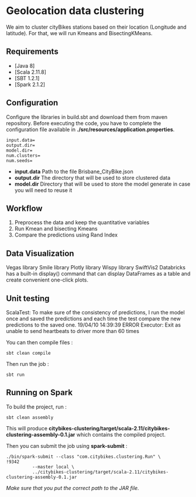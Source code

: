 
# Geolocation data clustering

We aim to cluster cityBikes stations based on their location (Longitude and latitude). For that, we will run Kmeans and BisectingKMeans.

## Requirements

* [Java 8]
* [Scala 2.11.8]
* [SBT 1.2.1]
* [Spark 2.1.2]


## Configuration
Configure the libraries in build.sbt and download them from maven repository.
Before executing the code, you have to complete the configuration file available in **./src/resources/application.properties**.

    input.data=
    output.dir=
    model.dir=
    num.clusters=
    num.seeds=

* **input.data** Path to the file Brisbane_CityBike.json
* **output.dir** The directory that will be used to store clustered data
* **model.dir** Directory that will be used to store the model generate in case you will need to reuse it
## Workflow
1) Preprocess the data and keep the quantitative variables
2) Run Kmean and  bisecting Kmeans
3) Compare the predictions using Rand Index
## Data Visualization
Vegas library
Smile library
Plotly library
Wispy library
SwiftVis2
Databricks has a built-in display() command that can display DataFrames as a table and create convenient one-click plots.
## Unit testing
ScalaTest:
To make sure of the consistency of predictions, I run the model once and saved the predictions and each time the test compare the new predictions to the saved one.
19/04/10 14:39:39 ERROR Executor: Exit as unable to send heartbeats to driver more than 60 times

You can then compile files : 

    sbt clean compile
    
Then run the job :

    sbt run

## Running on Spark

To build the project, run : 

    sbt clean assembly
    
This will produce **citybikes-clustering/target/scala-2.11/citybikes-clustering-assembly-0.1.jar** which contains the compiled project.

Then you can submit the job using **spark-submit** :

    ./bin/spark-submit --class "com.citybikes.clustering.Run" \                                                                                                                                       !9342
              --master local \
              ../citybikes-clustering/target/scala-2.11/citybikes-clustering-assembly-0.1.jar

_Make sure that you put the correct path to the JAR file._



